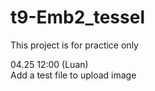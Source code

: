 # t9-Emb2_tessel
This project is for practice only  
  
04.25 12:00 (Luan)  
Add a test file to upload image  
